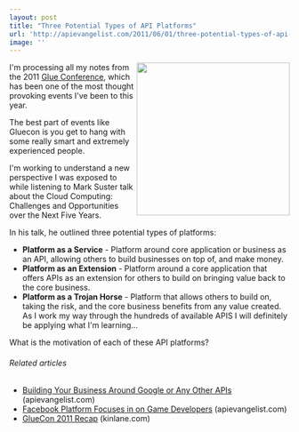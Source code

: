 ```yaml
---
layout: post
title: "Three Potential Types of API Platforms"
url: 'http://apievangelist.com/2011/06/01/three-potential-types-of-api-platforms/'
image: ''
---
```


<img class="c1" src="http://kinlane-productions.s3.amazonaws.com/api-evangelist/trojan-horse.gif" alt="" width="275" align="right" />I'm processing all my notes from the 2011 [Glue Conference][1], which has been one of the most thought provoking events I've been to this year.

The best part of events like Gluecon is you get to hang with some really smart and extremely experienced people.

I'm working to understand a new perspective I was exposed to while listening to Mark Suster talk about the Cloud Computing: Challenges and Opportunities over the Next Five Years.

In his talk, he outlined three potential types of platforms:

  * **Platform as a Service** \- Platform around core application or business as an API, allowing others to build businesses on top of, and make money.
  * **Platform as an Extension** \- Platform around a core application that offers APIs as an extension for others to build on bringing value back to the core business.
  * **Platform as a Trojan Horse** \- Platform that allows others to build on, taking the risk, and the core business benefits from any value created.
As I work my way through the hundreds of available APIS I will definitely be applying what I'm learning...

What is the motivation of each of these API platforms?

######  Related articles

  * [Building Your Business Around Google or Any Other APIs][2] (apievangelist.com)
  * [Facebook Platform Focuses in on Game Developers][3] (apievangelist.com)
  * [GlueCon 2011 Recap][4] (kinlane.com)

   [1]: http://gluecon.com/ (Glue Conference)
   [2]: http://blog.apievangelist.com/2011/05/28/building-your-business-around-google-or-any-other-apis/
   [3]: http://blog.apievangelist.com/2011/05/25/facebook-platform-focuses-in-on-game-developers/
   [4]: http://www.kinlane.com/2011/05/gluecon-2011-recap/
